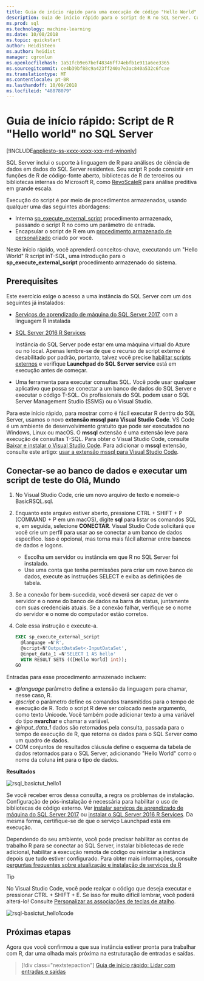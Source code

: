 ```yaml
---
title: Guia de início rápido para uma execução de código "Hello World" básico R no T-SQL (aprendizado de máquina do SQL Server) | Microsoft Docs
description: Guia de início rápido para o script de R no SQL Server. Conheça os fundamentos de chamar o script de R usando o procedimento armazenado do sistema sp_execute_external_script um exercício de Olá, mundo.
ms.prod: sql
ms.technology: machine-learning
ms.date: 10/08/2018
ms.topic: quickstart
author: HeidiSteen
ms.author: heidist
manager: cgronlun
ms.openlocfilehash: 1a51fcb9e67bef48346ff74ebfb1e911a6ee3365
ms.sourcegitcommit: ce4b39bf88c9a423ff240a7e3ac840a532c6fcae
ms.translationtype: MT
ms.contentlocale: pt-BR
ms.lasthandoff: 10/09/2018
ms.locfileid: "48878079"
---
```

# <a name="quickstart-hello-world-r-script-in-sql-server"></a>Guia de início rápido: Script de R "Hello world" no SQL Server 
[!INCLUDE[appliesto-ss-xxxx-xxxx-xxx-md-winonly](../../includes/appliesto-ss-xxxx-xxxx-xxx-md-winonly.md)]

SQL Server inclui o suporte à linguagem de R para análises de ciência de dados em dados do SQL Server residentes. Seu script R pode consistir em funções de R de código-fonte aberto, bibliotecas de R de terceiros ou bibliotecas internas do Microsoft R, como [RevoScaleR](../r/revoscaler-overview.md) para análise preditiva em grande escala. 

Execução do script é por meio de procedimentos armazenados, usando qualquer uma das seguintes abordagens:

+ Interna [sp_execute_external_script](https://docs.microsoft.com/sql/relational-databases/system-stored-procedures/sp-execute-external-script-transact-sql) procedimento armazenado, passando o script R no como um parâmetro de entrada.
+ Encapsular o script de R em um [procedimento armazenado de personalizado](sqldev-in-database-r-for-sql-developers.md) criado por você.

Neste início rápido, você aprenderá conceitos-chave, executando um "Hello World" R script inT-SQL, uma introdução para o **sp_execute_external_script** procedimento armazenado do sistema. 

## <a name="prerequisites"></a>Prerequisites

Este exercício exige o acesso a uma instância do SQL Server com um dos seguintes já instalados:

+ [Serviços de aprendizado de máquina do SQL Server 2017](../install/sql-machine-learning-services-windows-install.md), com a linguagem R instalada
+ [SQL Server 2016 R Services](../install/sql-r-services-windows-install.md)

  Instância do SQL Server pode estar em uma máquina virtual do Azure ou no local. Apenas lembre-se de que o recurso de script externo é desabilitado por padrão, portanto, talvez você precise [habilitar scripts externos](../install/sql-machine-learning-services-windows-install.md#bkmk_enableFeature) e verifique **Launchpad do SQL Server service** está em execução antes de começar.

+ Uma ferramenta para executar consultas SQL. Você pode usar qualquer aplicativo que possa se conectar a um banco de dados do SQL Server e executar o código T-SQL. Os profissionais do SQL podem usar o SQL Server Management Studio (SSMS) ou o Visual Studio.

Para este início rápido, para mostrar como é fácil executar R dentro do SQL Server, usamos o novo **extensão mssql para Visual Studio Code**. VS Code é um ambiente de desenvolvimento gratuito que pode ser executados no Windows, Linux ou macOS. O **mssql** extensão é uma extensão leve para execução de consultas T-SQL. Para obter o Visual Studio Code, consulte [Baixar e instalar o Visual Studio Code](https://code.visualstudio.com/Download). Para adicionar o **mssql** extensão, consulte este artigo: [usar a extensão mssql para Visual Studio Code](https://docs.microsoft.com/sql/linux/sql-server-linux-develop-use-vscode).

## <a name="connect-to-a-database-and-run-a-hello-world-test-script"></a>Conectar-se ao banco de dados e executar um script de teste do Olá, Mundo

1. No Visual Studio Code, crie um novo arquivo de texto e nomeie-o BasicRSQL.sql.

2. Enquanto este arquivo estiver aberto, pressione CTRL + SHIFT + P (COMMAND + P em um macOS), digite **sql** para listar os comandos SQL e, em seguida, selecione **CONECTAR**. Visual Studio Code solicitará que você crie um perfil para usar ao se conectar a um banco de dados específico. Isso é opcional, mas torna mais fácil alternar entre bancos de dados e logons.
    + Escolha um servidor ou instância em que R no SQL Server foi instalado.
    + Use uma conta que tenha permissões para criar um novo banco de dados, execute as instruções SELECT e exiba as definições de tabela.

2. Se a conexão for bem-sucedida, você deverá ser capaz de ver o servidor e o nome do banco de dados na barra de status, juntamente com suas credenciais atuais. Se a conexão falhar, verifique se o nome do servidor e o nome do computador estão corretos.

3. Cole essa instrução e execute-a.

    ```sql
    EXEC sp_execute_external_script
      @language =N'R',
      @script=N'OutputDataSet<-InputDataSet',
      @input_data_1 =N'SELECT 1 AS hello'
      WITH RESULT SETS (([Hello World] int));
    GO
    ```

Entradas para esse procedimento armazenado incluem:

+ *@language* parâmetro define a extensão da linguagem para chamar, nesse caso, R.
+ *@script* o parâmetro define os comandos transmitidos para o tempo de execução de R. Todo o script R deve ser colocado neste argumento, como texto Unicode. Você também pode adicionar texto a uma variável do tipo **nvarchar** e chamar a variável.
+ *@input_data_1* dados são retornados pela consulta, passada para o tempo de execução de R, que retorna os dados para o SQL Server como um quadro de dados.
+ COM conjuntos de resultados cláusula define o esquema da tabela de dados retornados para o SQL Server, adicionando "Hello World" como o nome da coluna **int** para o tipo de dados.

**Resultados**

![rsql_basictut_hello1](media/rsql-basictut-hello1.PNG)

Se você receber erros dessa consulta, a regra os problemas de instalação. Configuração de pós-instalação é necessária para habilitar o uso de bibliotecas de código externo. Ver [instalar serviços de aprendizado de máquina do SQL Server 2017](../install/sql-machine-learning-services-windows-install.md) ou [instalar o SQL Server 2016 R Services](../install/sql-r-services-windows-install.md). Da mesma forma, certifique-se de que o serviço Launchpad está em execução. 

Dependendo do seu ambiente, você pode precisar habilitar as contas de trabalho R para se conectar ao SQL Server, instalar bibliotecas de rede adicional, habilitar a execução remota de código ou reiniciar a instância depois que tudo estiver configurado. Para obter mais informações, consulte [perguntas frequentes sobre atualização e instalação de serviços de R](../r/upgrade-and-installation-faq-sql-server-r-services.md)

> [!TIP]
> No Visual Studio Code, você pode realçar o código que deseja executar e pressionar CTRL + SHIFT + E. Se isso for muito difícil lembrar, você poderá alterá-lo! Consulte [Personalizar as associações de teclas de atalho](https://github.com/Microsoft/vscode-mssql/wiki/customize-shortcuts).
> 
> ![rsql-basictut_hello1code](media/rsql-basictut-hello1code.PNG)
> 

## <a name="next-steps"></a>Próximas etapas

Agora que você confirmou a que sua instância estiver pronta para trabalhar com R, dar uma olhada mais próxima na estruturação de entradas e saídas.

> [!div class="nextstepaction"]
> [Guia de início rápido: Lidar com entradas e saídas](rtsql-working-with-inputs-and-outputs.md)
